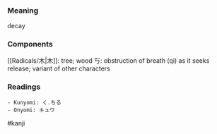 ### Meaning

decay

### Components

[[Radicals/木|木]]: tree; wood 丂: obstruction of breath (qi) as it seeks release; variant of other characters

### Readings

```
- Kunyomi: く.ちる
- Onyomi: キュウ
```

#kanji